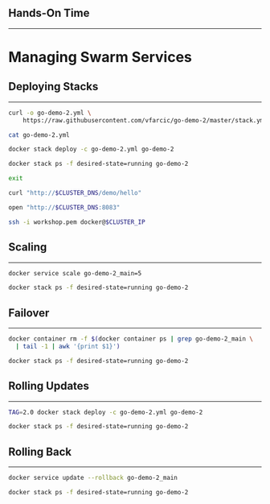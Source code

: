 ## Hands-On Time

---

# Managing Swarm Services


## Deploying Stacks

---

```bash
curl -o go-demo-2.yml \
    https://raw.githubusercontent.com/vfarcic/go-demo-2/master/stack.yml

cat go-demo-2.yml

docker stack deploy -c go-demo-2.yml go-demo-2

docker stack ps -f desired-state=running go-demo-2

exit

curl "http://$CLUSTER_DNS/demo/hello"

open "http://$CLUSTER_DNS:8083"

ssh -i workshop.pem docker@$CLUSTER_IP
```


## Scaling

---

```bash
docker service scale go-demo-2_main=5

docker stack ps -f desired-state=running go-demo-2
```


## Failover

---

```bash
docker container rm -f $(docker container ps | grep go-demo-2_main \
  | tail -1 | awk '{print $1}')

docker stack ps -f desired-state=running go-demo-2
```


## Rolling Updates

---

```bash
TAG=2.0 docker stack deploy -c go-demo-2.yml go-demo-2

docker stack ps -f desired-state=running go-demo-2
```


## Rolling Back

---

```bash
docker service update --rollback go-demo-2_main

docker stack ps -f desired-state=running go-demo-2
```